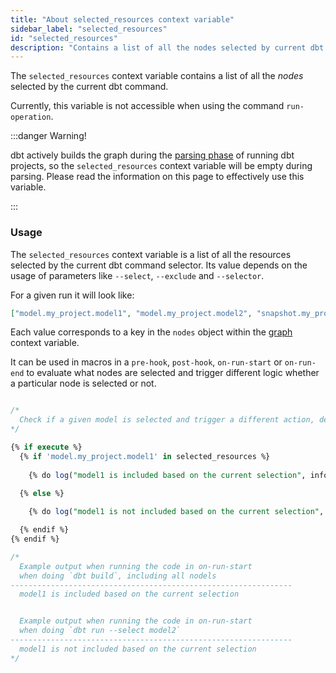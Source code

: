 ```yaml
---
title: "About selected_resources context variable"
sidebar_label: "selected_resources"
id: "selected_resources"
description: "Contains a list of all the nodes selected by current dbt command."
---
```


The `selected_resources` context variable contains a list of all the _nodes_ 
selected by the current dbt command. 

Currently, this variable is not accessible when using the command `run-operation`.

:::danger Warning!

dbt actively builds the graph during the [parsing phase](/reference/dbt-jinja-functions/execute) of
running dbt projects, so the `selected_resources` context variable will be
empty during parsing. Please read the information on this page to effectively use this variable.

:::

### Usage

The `selected_resources` context variable is a list of all the resources selected by 
the current dbt command selector. Its value depends on the usage of parameters like
`--select`, `--exclude` and `--selector`.

For a given run it will look like:

```json
["model.my_project.model1", "model.my_project.model2", "snapshot.my_project.my_snapshot"]
```

Each value corresponds to a key in the `nodes` object within the [graph](/reference/dbt-jinja-functions/graph) context variable.

It can be used in macros in a `pre-hook`, `post-hook`, `on-run-start` or `on-run-end` 
to evaluate what nodes are selected and trigger different logic whether a particular node
is selected or not.

<File name='check-node-selected.sql'>

```sql

/*
  Check if a given model is selected and trigger a different action, depending on the result
*/

{% if execute %}
  {% if 'model.my_project.model1' in selected_resources %}
  
    {% do log("model1 is included based on the current selection", info=true) %}
  
  {% else %}

    {% do log("model1 is not included based on the current selection", info=true) %}

  {% endif %}
{% endif %}

/*
  Example output when running the code in on-run-start 
  when doing `dbt build`, including all nodels
---------------------------------------------------------------
  model1 is included based on the current selection


  Example output when running the code in on-run-start 
  when doing `dbt run --select model2` 
---------------------------------------------------------------
  model1 is not included based on the current selection
*/
```

</File>
